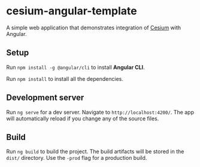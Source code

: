 # cesium-angular-template

A simple web application that demonstrates integration of [Cesium](https://cesiumjs.org/) with Angular.

## Setup

Run `npm install -g @angular/cli` to install **Angular CLI**.

Run `npm install` to install all the dependencies.

## Development server

Run `ng serve` for a dev server. Navigate to `http://localhost:4200/`. The app will automatically reload if you change any of the source files.

## Build

Run `ng build` to build the project. The build artifacts will be stored in the `dist/` directory. Use the `-prod` flag for a production build.

